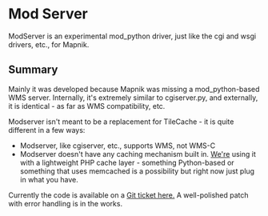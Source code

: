 <!-- Name: ModServer -->
<!-- Version: 2 -->
<!-- Last-Modified: 2008/11/23 18:15:43 -->
<!-- Author: tom -->
# Mod Server

ModServer is an experimental mod_python driver, just like the cgi and wsgi drivers, etc., for Mapnik.

## Summary

Mainly it was developed because Mapnik was missing a mod_python-based WMS server. Internally, it's extremely similar to cgiserver.py, and externally, it is identical - as far as WMS compatibility, etc.

Modserver isn't meant to be a replacement for TileCache - it is quite different in a few ways:

* Modserver, like cgiserver, etc., supports WMS, not WMS-C
* Modserver doesn't have any caching mechanism built in. [We're](http://www.developmentseed.org/) using it with a lightweight PHP cache layer - something Python-based or something that uses memcached is a possibility but right now just plug in what you have.

Currently the code is available on a [Git ticket here.](https://github.com/mapnik/mapnik/issues/101) A well-polished patch with error handling is in the works.
